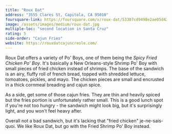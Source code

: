 ```yaml
---
title: "Roux Dat"
address: "3555 Clares St, Capitola, CA 95010"
foursquare-link: https://foursquare.com/v/roux-dat/53307cd9498e2ae05d427e18
image: /assets/images/medium/roux-dat.jpg
multiple-loc: "second location in Santa Cruz"
rating: 5
side-order: "Cajun Fries"
website: https://rouxdatcajuncreole.com/
---
```


Roux Dat offers a variety of Po' Boys, one of them being the *Spicy Fried Chicken Po' Boy*. It's basically a New
Orleans-style Shrimp Po' Boy with small pieces of fried chicken instead of shrimps. The base of the sandwich is an airy,
fluffy roll of french bread, topped with shredded lettuce, tomoatoes, pickles, and mayo. The chicken pieces are small
and encrusted in a thick cornmeal breading and cajun spice.

As a side, get some of those cajun fries. They are thin and heavily spiced but the fries portion is unfortunately rather
small. This is a good lunch spot if you're not too hungry - the sandwich might look big, but it's surprisingly light,
and you won't feel heavy after.

Overall not a bad sandwich, but it's lacking that "fried chicken" je-ne-sais-quoi. We like Roux Dat, but go with the
Fried Shrimp Po' Boy instead.
